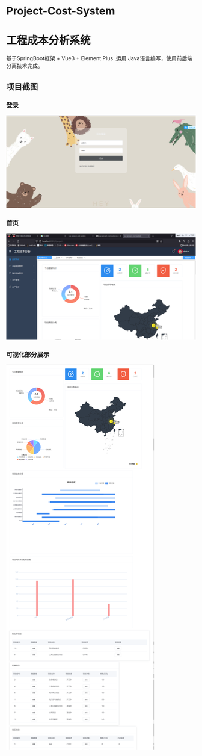 # Project-Cost-System
# 工程成本分析系统

基于SpringBoot框架 + Vue3 + Element Plus ,运用 Java语言编写，使用前后端分离技术完成。
## 项目截图

### 登录

![Image text](https://github.com/lyq0916/vue-project-cost-system/blob/master/screenshots/landing.png)

### 首页

![Image text](https://github.com/lyq0916/vue-project-cost-system/blob/master/screenshots/1.png)

### 可视化部分展示

![Image text](https://github.com/lyq0916/vue-project-cost-system/blob/master/screenshots/2.png)
